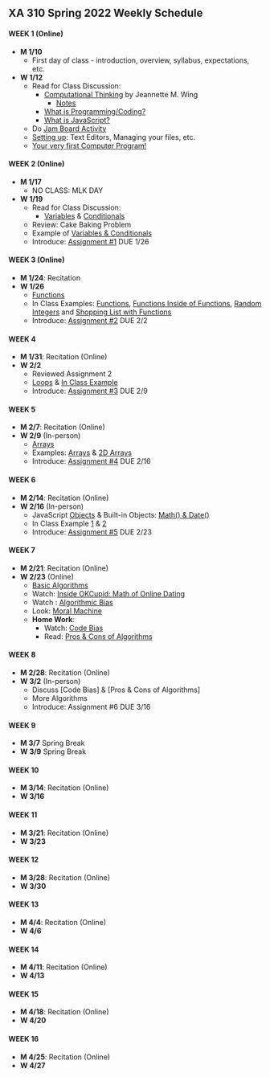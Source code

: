 ## XA 310 Spring 2022 Weekly Schedule



#### WEEK 1 (Online)
- **M	1/10**
  - First day of class - introduction, overview, syllabus, expectations, etc. 
- **W	1/12**
  - Read for Class Discussion: 
    - [Computational Thinking](https://www.cs.cmu.edu/afs/cs/usr/wing/www/publications/Wing06.pdf)  by Jeannette M. Wing
      - [Notes](/Documents/compthinking.md)   
    - [What is Programming/Coding?](https://hackr.io/blog/what-is-programming)
    - [What is JavaScript?](https://www.youtube.com/watch?v=nItSSTwBvSU) 
  - Do [Jam Board Activity](https://jamboard.google.com/d/1CteIBg4GicjIR3SPdqJBnASkEAc1ZyohZnXIJN3ARKo/edit?usp=sharing)
  - [Setting up](/Documents/settingup.md): Text Editors, Managing your files, etc. 
  - [Your very first Computer Program!](/Documents/firstprogram.md)    

#### WEEK 2 (Online)

- **M	1/17**
  - NO CLASS: MLK DAY
- **W	1/19**
  - Read for Class Discussion: 
    - [Variables](/Documents/variables.md) & [Conditionals](/Documents/conditionals.md)
  - Review: Cake Baking Problem
  - Example of [Variables & Conditionals](/CodeFiles/conditionalsExample.html)
  - Introduce: [Assignment #1](/Assignments/Assignment01.md) DUE 1/26

#### WEEK 3 (Online)
- **M	1/24**: Recitation 
- **W	1/26**
  - [Functions](Documents/functions.md)
  - In Class Examples: [Functions](/CodeFiles/functionsExample.html), [Functions Inside of Functions](/CodeFiles/functionsInsideofFunctionsExample.html), [Random Integers](/CodeFiles/randomIntegersExample.html) and [Shopping List with Functions](/CodeFiles/conditionalswithFunctionsExample.html)
  - Introduce: [Assignment #2](/Assignments/Assignment02.md) DUE 2/2
  

#### WEEK 4 

- **M	1/31**: Recitation (Online)
- **W	2/2**
  - Reviewed Assignment 2  
  - [Loops](/Documents/loops.md) & [In Class Example](/CodeFiles/loopsExample.html)
  - Introduce: [Assignment #3](/Assignments/Assignment03.md) DUE 2/9

#### WEEK 5
- **M	2/7**: Recitation (Online)
- **W	2/9** (In-person)
  - [Arrays](Documents/arrays.md)  
  - Examples: [Arrays](CodeFiles/arrays.html) & [2D Arrays](CodeFiles/arrays2d.html)
  - Introduce: [Assignment #4](/Assignments/Assignment04.md) DUE 2/16
  

#### WEEK 6
- **M	2/14**: Recitation (Online)
- **W	2/16** (In-person)
  - JavaScript [Objects](Documents/objects.md) & Built-in Objects: [Math() & Date()](Documents/mathanddateobj.md)
  - In Class Example [1](CodeFiles/objectsExample.html) & [2](CodeFiles/objectsExample2.html)
  - Introduce: [Assignment #5](Assignments/Assignment05.md) DUE 2/23   

#### WEEK 7
- **M	2/21**: Recitation (Online)
- **W	2/23** (Online)
  - [Basic Algorithms](Documents/algorithms.md)
  - Watch: [Inside OKCupid: Math of Online Dating](https://www.youtube.com/watch?v=m9PiPlRuy6E) 
  - Watch : [Algorithmic Bias](https://www.youtube.com/watch?v=gV0_raKR2UQ)
  - Look: [Moral Machine](https://www.moralmachine.net/)
  - **Home Work**:
    - Watch: [Code Bias](https://www.netflix.com/title/81328723)
    - Read: [Pros & Cons of Algorithms](https://www.pewresearch.org/internet/2017/02/08/code-dependent-pros-and-cons-of-the-algorithm-age/)    

#### WEEK 8 
- **M	2/28**: Recitation (Online)
- **W	3/2** (In-person)
  - Discuss [Code Bias] & [Pros & Cons of Algorithms]
  - More Algorithms
  - Introduce: Assignment #6 DUE 3/16   

#### WEEK 9
- **M	3/7** Spring Break
- **W	3/9** Spring Break

#### WEEK 10
- **M	3/14**: Recitation (Online)
- **W	3/16**

#### WEEK 11
- **M	3/21**: Recitation (Online)
- **W	3/23**
#### WEEK 12
- **M	3/28**: Recitation (Online)
- **W	3/30**

#### WEEK 13
- **M	4/4**: Recitation (Online)
- **W	4/6**

#### WEEK 14
- **M	4/11**: Recitation (Online)
- **W	4/13**
#### WEEK 15
- **M	4/18**: Recitation (Online)
- **W	4/20**

#### WEEK 16
- **M	4/25**: Recitation (Online)
- **W	4/27**

